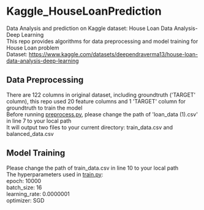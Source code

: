 # Kaggle_HouseLoanPrediction
Data Analysis and prediction on Kaggle dataset: House Loan Data Analysis-Deep Learning  
This repo provides algorithms for data preprocessing and model training for House Loan problem  
Dataset: https://www.kaggle.com/datasets/deependraverma13/house-loan-data-analysis-deep-learning

## Data Preprocessing
There are 122 columns in original dataset, including groundtruth ('TARGET' column), this repo used 20 feature columns and 1 'TARGET' column for groundtruth to train the model  
Before running [preprocess.py](preprocess.py), please change the path of 'loan_data (1).csv' in line 7 to your local path  
It will output two files to your current directory: train_data.csv and balanced_data.csv

## Model Training
Please change the path of train_data.csv in line 10 to your local path  
The hyperparameters used in [train.py](train.py):  
epoch: 10000  
batch_size: 16  
learning_rate: 0.0000001  
optimizer: SGD




